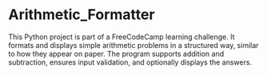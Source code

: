 # Arithmetic_Formatter
 This Python project is part of a FreeCodeCamp learning challenge. It formats and displays simple arithmetic problems in a structured way, similar to how they appear on paper. The program supports addition and subtraction, ensures input validation, and optionally displays the answers.
